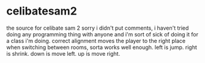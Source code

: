 # celibatesam2
the source for celibate sam 2
sorry i didn't put comments, i haven't tried doing any programming thing with anyone and i'm sort of sick of doing it for
a class i'm doing.
correct alignment moves the player to the right place when switching between rooms, sorta works well enough.
left is jump.
right is shrink.
down is move left.
up is move right.
